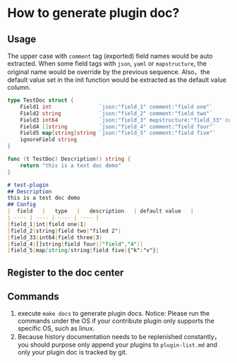 # How to generate plugin doc?

## Usage

The upper case with `comment` tag (exported) field names would be auto extracted. When some field tags with `json`, `yaml`
or `mapstructure`, the original name would be override by the previous sequence. Also，the default value set in the init function would be extracted as the default value column.

``` go
type TestDoc struct {
	Field1 int               `json:"field_1" comment:"field one"`
	Field2 string            `json:"field_2" comment:"field two"`
	Field3 int64             `json:"field_3" mapstructure:"field_33" comment:"field three"`
	Field4 []string          `json:"field_4" comment:"field four"`
	Field5 map[string]string `json:"field_5" comment:"field five"`
	ignoreField string
}

func (t TestDoc) Description() string {
	return "this is a test doc demo"
}
```

``` markdown
# test-plugin
## Description
this is a test doc demo
## Config
|  field   |   type   |   description   | default value   |
| ---- | ---- | ---- | ---- |
|field_1|int|field one|1|
|field_2|string|field two|"filed 2"|
|field_33|int64|field three|3|
|field_4|[]string|field four|["field","4"]|
|field_5|map[string]string|field five|{"k":"v"}|
```



## Register to the doc center


## Commands

1. execute `make docs` to generate plugin docs. Notice: Please run the commands under the OS if your contribute plugin
   only supports the specific OS, such as linux.
2. Because history documentation needs to be replenished constantly，you should purpose only append your plugins to `plugin-list.md` and only your plugin doc is tracked by git.


